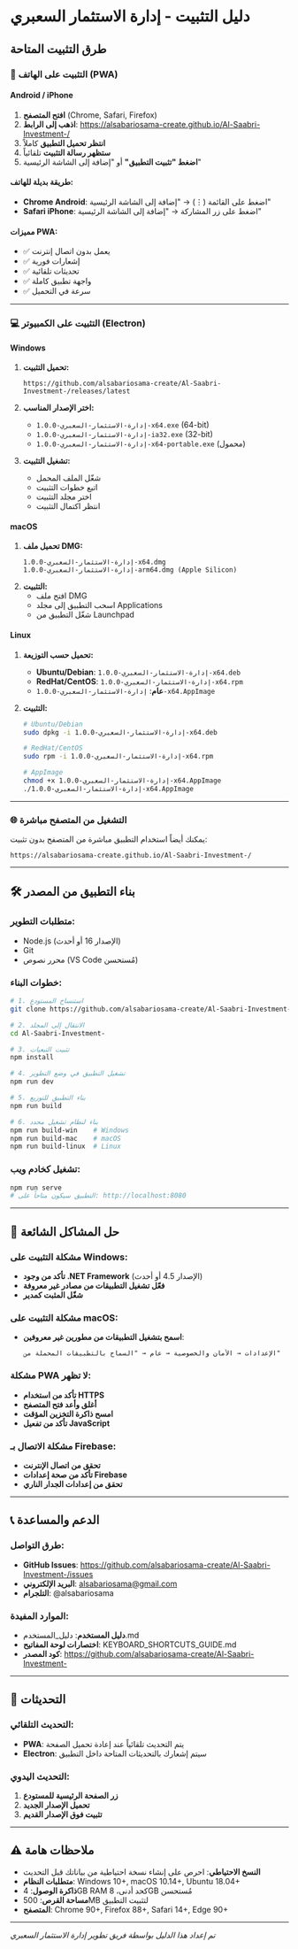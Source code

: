 # دليل التثبيت - إدارة الاستثمار السعبري

## طرق التثبيت المتاحة

### 📱 التثبيت على الهاتف (PWA)

#### Android / iPhone
1. **افتح المتصفح** (Chrome, Safari, Firefox)
2. **اذهب إلى الرابط**: https://alsabariosama-create.github.io/Al-Saabri-Investment-/
3. **انتظر تحميل التطبيق** كاملاً
4. **ستظهر رسالة التثبيت** تلقائياً
5. **اضغط "تثبيت التطبيق"** أو "إضافة إلى الشاشة الرئيسية"

#### طريقة بديلة للهاتف:
- **Chrome Android**: اضغط على القائمة (⋮) → "إضافة إلى الشاشة الرئيسية"
- **Safari iPhone**: اضغط على زر المشاركة → "إضافة إلى الشاشة الرئيسية"

#### مميزات PWA:
- ✅ يعمل بدون اتصال إنترنت
- ✅ إشعارات فورية
- ✅ تحديثات تلقائية
- ✅ واجهة تطبيق كاملة
- ✅ سرعة في التحميل

---

### 💻 التثبيت على الكمبيوتر (Electron)

#### Windows
1. **تحميل التثبيت:**
   ```
   https://github.com/alsabariosama-create/Al-Saabri-Investment-/releases/latest
   ```
2. **اختر الإصدار المناسب:**
   - `إدارة-الاستثمار-السعبري-1.0.0-x64.exe` (64-bit)
   - `إدارة-الاستثمار-السعبري-1.0.0-ia32.exe` (32-bit)
   - `إدارة-الاستثمار-السعبري-1.0.0-x64-portable.exe` (محمول)

3. **تشغيل التثبيت:**
   - شغّل الملف المحمل
   - اتبع خطوات التثبيت
   - اختر مجلد التثبيت
   - انتظر اكتمال التثبيت

#### macOS
1. **تحميل ملف DMG:**
   ```
   إدارة-الاستثمار-السعبري-1.0.0-x64.dmg
   إدارة-الاستثمار-السعبري-1.0.0-arm64.dmg (Apple Silicon)
   ```
2. **التثبيت:**
   - افتح ملف DMG
   - اسحب التطبيق إلى مجلد Applications
   - شغّل التطبيق من Launchpad

#### Linux
1. **تحميل حسب التوزيعة:**
   - **Ubuntu/Debian**: `إدارة-الاستثمار-السعبري-1.0.0-x64.deb`
   - **RedHat/CentOS**: `إدارة-الاستثمار-السعبري-1.0.0-x64.rpm`
   - **عام**: `إدارة-الاستثمار-السعبري-1.0.0-x64.AppImage`

2. **التثبيت:**
   ```bash
   # Ubuntu/Debian
   sudo dpkg -i إدارة-الاستثمار-السعبري-1.0.0-x64.deb
   
   # RedHat/CentOS
   sudo rpm -i إدارة-الاستثمار-السعبري-1.0.0-x64.rpm
   
   # AppImage
   chmod +x إدارة-الاستثمار-السعبري-1.0.0-x64.AppImage
   ./إدارة-الاستثمار-السعبري-1.0.0-x64.AppImage
   ```

---

### 🌐 التشغيل من المتصفح مباشرة

يمكنك أيضاً استخدام التطبيق مباشرة من المتصفح بدون تثبيت:
```
https://alsabariosama-create.github.io/Al-Saabri-Investment-/
```

---

## 🛠️ بناء التطبيق من المصدر

### متطلبات التطوير:
- Node.js (الإصدار 16 أو أحدث)
- Git
- محرر نصوص (VS Code مُستحسن)

### خطوات البناء:

```bash
# 1. استنساخ المستودع
git clone https://github.com/alsabariosama-create/Al-Saabri-Investment-.git

# 2. الانتقال إلى المجلد
cd Al-Saabri-Investment-

# 3. تثبيت التبعيات
npm install

# 4. تشغيل التطبيق في وضع التطوير
npm run dev

# 5. بناء التطبيق للتوزيع
npm run build

# 6. بناء لنظام تشغيل محدد
npm run build-win    # Windows
npm run build-mac    # macOS
npm run build-linux  # Linux
```

### تشغيل كخادم ويب:
```bash
npm run serve
# التطبيق سيكون متاحاً على: http://localhost:8080
```

---

## 🔧 حل المشاكل الشائعة

### مشكلة التثبيت على Windows:
- **تأكد من وجود .NET Framework** (الإصدار 4.5 أو أحدث)
- **فعّل تشغيل التطبيقات من مصادر غير معروفة**
- **شغّل المثبت كمدير**

### مشكلة التثبيت على macOS:
- **اسمح بتشغيل التطبيقات من مطورين غير معروفين**:
  ```
  الإعدادات → الأمان والخصوصية → عام → "السماح بالتطبيقات المحملة من"
  ```

### مشكلة PWA لا تظهر:
- **تأكد من استخدام HTTPS**
- **أغلق وأعد فتح المتصفح**
- **امسح ذاكرة التخزين المؤقت**
- **تأكد من تفعيل JavaScript**

### مشكلة الاتصال بـ Firebase:
- **تحقق من اتصال الإنترنت**
- **تأكد من صحة إعدادات Firebase**
- **تحقق من إعدادات الجدار الناري**

---

## 📞 الدعم والمساعدة

### طرق التواصل:
- **GitHub Issues**: https://github.com/alsabariosama-create/Al-Saabri-Investment-/issues
- **البريد الإلكتروني**: alsabariosama@gmail.com
- **التلجرام**: @alsabariosama

### الموارد المفيدة:
- **دليل المستخدم**: دليل_المستخدم.md
- **اختصارات لوحة المفاتيح**: KEYBOARD_SHORTCUTS_GUIDE.md
- **كود المصدر**: https://github.com/alsabariosama-create/Al-Saabri-Investment-

---

## 🔄 التحديثات

### التحديث التلقائي:
- **PWA**: يتم التحديث تلقائياً عند إعادة تحميل الصفحة
- **Electron**: سيتم إشعارك بالتحديثات المتاحة داخل التطبيق

### التحديث اليدوي:
1. **زر الصفحة الرئيسية للمستودع**
2. **تحميل الإصدار الجديد**
3. **تثبيت فوق الإصدار القديم**

---

## ⚠️ ملاحظات هامة

- **النسخ الاحتياطي**: احرص على إنشاء نسخة احتياطية من بياناتك قبل التحديث
- **متطلبات النظام**: Windows 10+, macOS 10.14+, Ubuntu 18.04+
- **ذاكرة الوصول**: 4GB RAM كحد أدنى، 8GB مُستحسن
- **مساحة القرص**: 500MB لتثبيت التطبيق
- **المتصفح**: Chrome 90+, Firefox 88+, Safari 14+, Edge 90+

---

*تم إعداد هذا الدليل بواسطة فريق تطوير إدارة الاستثمار السعبري*